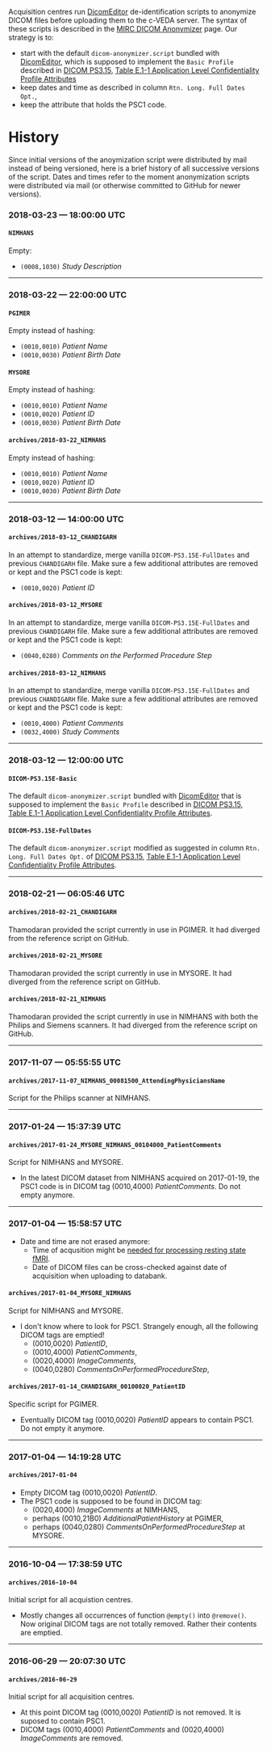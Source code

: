 Acquisition centres run [DicomEditor][1] de-identification scripts to anonymize DICOM files
before uploading them to the c-VEDA server.
The syntax of these scripts is described in the [MIRC DICOM Anonymizer][2] page.
Our strategy is to:
* start with the default `dicom-anonymizer.script` bundled with [DicomEditor][1],
  which is supposed to implement the `Basic Profile` described in [DICOM PS3.15][4],
  [Table E.1-1 Application Level Confidentiality Profile Attributes][5]
* keep dates and time as described in column `Rtn. Long. Full Dates Opt.`,
* keep the attribute that holds the PSC1 code.

History
=======

Since initial versions of the anoymization script were distributed by mail instead of being versioned,
here is a brief history of all successive versions of the script. Dates and times refer to the moment
anonymization scripts were distributed via mail (or otherwise committed to GitHub for newer versions).

### 2018-03-23 — 18:00:00 UTC

#### `NIMHANS`

Empty:
* `(0008,1030)` *Study Description*

__________

### 2018-03-22 — 22:00:00 UTC

#### `PGIMER`

Empty instead of hashing:
* `(0010,0010)` *Patient Name*
* `(0010,0030)` *Patient Birth Date*

#### `MYSORE`

Empty instead of hashing:
* `(0010,0010)` *Patient Name*
* `(0010,0020)` *Patient ID*
* `(0010,0030)` *Patient Birth Date*

#### `archives/2018-03-22_NIMHANS`

Empty instead of hashing:
* `(0010,0010)` *Patient Name*
* `(0010,0020)` *Patient ID*
* `(0010,0030)` *Patient Birth Date*

__________

### 2018-03-12 — 14:00:00 UTC

#### `archives/2018-03-12_CHANDIGARH`

In an attempt to standardize, merge vanilla `DICOM-PS3.15E-FullDates` and
previous `CHANDIGARH` file. Make sure a few additional attributes are
removed or kept and the PSC1 code is kept:
* `(0010,0020)` *Patient ID*

#### `archives/2018-03-12_MYSORE`

In an attempt to standardize, merge vanilla `DICOM-PS3.15E-FullDates` and
previous `CHANDIGARH` file. Make sure a few additional attributes are
removed or kept and the PSC1 code is kept:
* `(0040,0280)` *Comments on the Performed Procedure Step*

#### `archives/2018-03-12_NIMHANS`

In an attempt to standardize, merge vanilla `DICOM-PS3.15E-FullDates` and
previous `CHANDIGARH` file. Make sure a few additional attributes are
removed or kept and the PSC1 code is kept:
* `(0010,4000)` *Patient Comments*
* `(0032,4000)` *Study Comments*

__________

### 2018-03-12 — 12:00:00 UTC

#### `DICOM-PS3.15E-Basic`

The default `dicom-anonymizer.script` bundled with [DicomEditor][1] that is
supposed to implement the `Basic Profile` described in [DICOM PS3.15][4],
[Table E.1-1 Application Level Confidentiality Profile Attributes][5].

#### `DICOM-PS3.15E-FullDates`

The default `dicom-anonymizer.script` modified as suggested in column
`Rtn. Long. Full Dates Opt.` of [DICOM PS3.15][4],
[Table E.1-1 Application Level Confidentiality Profile Attributes][5].

__________

### 2018-02-21 — 06:05:46 UTC

#### `archives/2018-02-21_CHANDIGARH`

Thamodaran provided the script currently in use in PGIMER. It had
diverged from the reference script on GitHub.

#### `archives/2018-02-21_MYSORE`

Thamodaran provided the script currently in use in MYSORE. It had
diverged from the reference script on GitHub.

#### `archives/2018-02-21_NIMHANS`

Thamodaran provided the script currently in use in NIMHANS with both the
Philips and Siemens scanners. It had diverged from the reference script
on GitHub.

__________

### 2017-11-07 — 05:55:55 UTC

#### `archives/2017-11-07_NIMHANS_00081500_AttendingPhysiciansName`

Script for the Philips scanner at NIMHANS.

__________

### 2017-01-24 — 15:37:39 UTC

#### `archives/2017-01-24_MYSORE_NIMHANS_00104000_PatientComments`

Script for NIMHANS and MYSORE.
* In the latest DICOM dataset from NIMHANS acquired on 2017-01-19, the PSC1
  code is in DICOM tag (0010,4000) _PatientComments_. Do not empty anymore.

__________

### 2017-01-04 — 15:58:57 UTC

* Date and time are not erased anymore:
  * Time of acqusition might be [needed for processing resting state fMRI][3].
  * Date of DICOM files can be cross-checked against date of acquisition when uploading to databank.

#### `archives/2017-01-04_MYSORE_NIMHANS`

Script for NIMHANS and MYSORE.
* I don't know where to look for PSC1. Strangely enough, all the following DICOM tags are emptied!
  * (0010,0020) _PatientID_,
  * (0010,4000) _PatientComments_,
  * (0020,4000) _ImageComments_,
  * (0040,0280) _CommentsOnPerformedProcedureStep_,

#### `archives/2017-01-14_CHANDIGARH_00100020_PatientID`

Specific script for PGIMER.
* Eventually DICOM tag (0010,0020) _PatientID_ appears to contain PSC1. Do not empty it anymore.

__________

### 2017-01-04 — 14:19:28 UTC

#### `archives/2017-01-04`

* Empty DICOM tag (0010,0020) _PatientID_.
* The PSC1 code is supposed to be found in DICOM tag:
  * (0020,4000) _ImageComments_ at NIMHANS,
  * perhaps (0010,21B0) _AdditionalPatientHistory_ at PGIMER,
  * perhaps (0040,0280) _CommentsOnPerformedProcedureStep_ at MYSORE.

__________

### 2016-10-04 — 17:38:59 UTC

#### `archives/2016-10-04`

Initial script for all acquistion centres.
* Mostly changes all occurrences of function `@empty()` into `@remove()`.
  Now original DICOM tags are not totally removed. Rather their contents are emptied.

__________

### 2016-06-29 — 20:07:30 UTC

#### `archives/2016-06-29`

Initial script for all acquisition centres.
* At this point DICOM tag (0010,0020) _PatientID_ is not removed. It is suposed to contain PSC1.
* DICOM tags (0010,4000) _PatientComments_ and (0020,4000) _ImageComments_ are removed.

[1]: http://mircwiki.rsna.org/index.php?title=DicomEditor
[2]: http://mircwiki.rsna.org/index.php?title=The_MIRC_DICOM_Anonymizer
[3]: http://jpn.ca/vol38-issue2/38-2-84/
[4]: http://dicom.nema.org/medical/dicom/current/output/html/part15.html
[5]: http://dicom.nema.org/medical/dicom/current/output/html/part15.html#table_E.1-1
